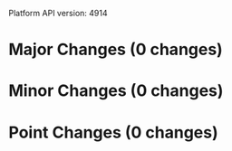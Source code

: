 Platform API version: 4914


# Major Changes (0 changes)


# Minor Changes (0 changes)


# Point Changes (0 changes)

